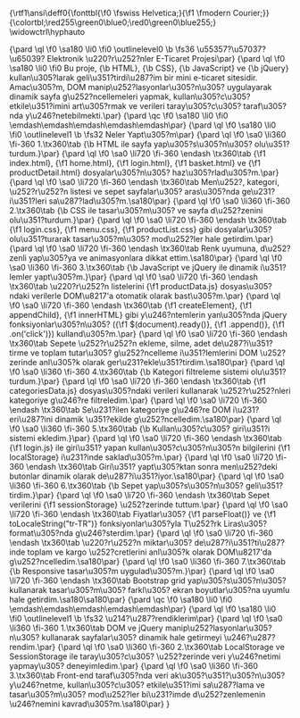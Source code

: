 {\rtf1\ansi\deff0{\fonttbl{\f0 \fswiss Helvetica;}{\f1 \fmodern Courier;}}
{\colortbl;\red255\green0\blue0;\red0\green0\blue255;}
\widowctrl\hyphauto

{\pard \ql \f0 \sa180 \li0 \fi0 \outlinelevel0 \b \fs36 \u55357?\u57037?\u65039? Elektronik \u220?r\u252?nler E-Ticaret Projesi\par}
{\pard \ql \f0 \sa180 \li0 \fi0 Bu proje, {\b HTML}, {\b CSS}, {\b JavaScript} ve {\b jQuery} kullan\u305?larak geli\u351?tirdi\u287?im bir mini e-ticaret sitesidir. Amac\u305?m, DOM manip\u252?lasyonlar\u305?n\u305? uygulayarak dinamik sayfa g\u252?ncellemeleri yapmak, kullan\u305?c\u305? etkile\u351?imini art\u305?rmak ve verileri taray\u305?c\u305? taraf\u305?nda y\u246?netebilmekti.\par}
{\pard \qc \f0 \sa180 \li0 \fi0 \emdash\emdash\emdash\emdash\emdash\par}
{\pard \ql \f0 \sa180 \li0 \fi0 \outlinelevel1 \b \fs32 Neler Yapt\u305?m\par}
{\pard \ql \f0 \sa0 \li360 \fi-360 1.\tx360\tab {\b HTML ile sayfa yap\u305?s\u305?n\u305? olu\u351?turdum.}\par}
{\pard \ql \f0 \sa0 \li720 \fi-360 \endash \tx360\tab {\f1 index.html}, {\f1 home.html}, {\f1 login.html}, {\f1 basket.html} ve {\f1 productDetail.html} dosyalar\u305?n\u305? haz\u305?rlad\u305?m.\par}
{\pard \ql \f0 \sa0 \li720 \fi-360 \endash \tx360\tab Men\u252?, kategori, \u252?r\u252?n listesi ve sepet sayfalar\u305? aras\u305?nda ge\u231?i\u351?leri sa\u287?lad\u305?m.\sa180\par}
{\pard \ql \f0 \sa0 \li360 \fi-360 2.\tx360\tab {\b CSS ile tasar\u305?m\u305? ve sayfa d\u252?zenini olu\u351?turdum.}\par}
{\pard \ql \f0 \sa0 \li720 \fi-360 \endash \tx360\tab {\f1 login.css}, {\f1 menu.css}, {\f1 productList.css} gibi dosyalar\u305? olu\u351?turarak tasar\u305?m\u305? mod\u252?ler hale getirdim.\par}
{\pard \ql \f0 \sa0 \li720 \fi-360 \endash \tx360\tab Renk uyumuna, d\u252?zenli yap\u305?ya ve animasyonlara dikkat ettim.\sa180\par}
{\pard \ql \f0 \sa0 \li360 \fi-360 3.\tx360\tab {\b JavaScript ve jQuery ile dinamik i\u351?lemler yapt\u305?m.}\par}
{\pard \ql \f0 \sa0 \li720 \fi-360 \endash \tx360\tab \u220?r\u252?n listelerini {\f1 productData.js} dosyas\u305?ndaki verilerle DOM\u8217'a otomatik olarak bast\u305?m.\par}
{\pard \ql \f0 \sa0 \li720 \fi-360 \endash \tx360\tab {\f1 createElement}, {\f1 appendChild}, {\f1 innerHTML} gibi y\u246?ntemlerin yan\u305?nda jQuery fonksiyonlar\u305?n\u305? ({\f1 $(document).ready()}, {\f1 .append()}, {\f1 .on('click')}) kulland\u305?m.\par}
{\pard \ql \f0 \sa0 \li720 \fi-360 \endash \tx360\tab Sepete \u252?r\u252?n ekleme, silme, adet de\u287?i\u351?tirme ve toplam tutar\u305? g\u252?ncelleme i\u351?lemlerini DOM \u252?zerinde anl\u305?k olarak ger\u231?ekle\u351?tirdim.\sa180\par}
{\pard \ql \f0 \sa0 \li360 \fi-360 4.\tx360\tab {\b Kategori filtreleme sistemi olu\u351?turdum.}\par}
{\pard \ql \f0 \sa0 \li720 \fi-360 \endash \tx360\tab {\f1 categoriesData.js} dosyas\u305?ndaki verileri kullanarak \u252?r\u252?nleri kategoriye g\u246?re filtreledim.\par}
{\pard \ql \f0 \sa0 \li720 \fi-360 \endash \tx360\tab Se\u231?ilen kategoriye g\u246?re DOM i\u231?eri\u287?ini dinamik \u351?ekilde g\u252?ncelledim.\sa180\par}
{\pard \ql \f0 \sa0 \li360 \fi-360 5.\tx360\tab {\b Kullan\u305?c\u305? giri\u351?i sistemi ekledim.}\par}
{\pard \ql \f0 \sa0 \li720 \fi-360 \endash \tx360\tab {\f1 login.js} ile giri\u351? yapan kullan\u305?c\u305?n\u305?n bilgilerini {\f1 localStorage} i\u231?inde saklad\u305?m.\par}
{\pard \ql \f0 \sa0 \li720 \fi-360 \endash \tx360\tab Giri\u351? yapt\u305?ktan sonra men\u252?deki butonlar dinamik olarak de\u287?i\u351?iyor.\sa180\par}
{\pard \ql \f0 \sa0 \li360 \fi-360 6.\tx360\tab {\b Sepet yap\u305?s\u305?n\u305? geli\u351?tirdim.}\par}
{\pard \ql \f0 \sa0 \li720 \fi-360 \endash \tx360\tab Sepet verilerini {\f1 sessionStorage} \u252?zerinde tuttum.\par}
{\pard \ql \f0 \sa0 \li720 \fi-360 \endash \tx360\tab Fiyatlar\u305? {\f1 parseFloat()} ve {\f1 toLocaleString("tr-TR")} fonksiyonlar\u305?yla T\u252?rk Liras\u305? format\u305?nda g\u246?sterdim.\par}
{\pard \ql \f0 \sa0 \li720 \fi-360 \endash \tx360\tab \u220?r\u252?n miktar\u305? de\u287?i\u351?ti\u287?inde toplam ve kargo \u252?cretlerini anl\u305?k olarak DOM\u8217'da g\u252?ncelledim.\sa180\par}
{\pard \ql \f0 \sa0 \li360 \fi-360 7.\tx360\tab {\b Responsive tasar\u305?m uygulad\u305?m.}\par}
{\pard \ql \f0 \sa0 \li720 \fi-360 \endash \tx360\tab Bootstrap grid yap\u305?s\u305?n\u305? kullanarak tasar\u305?m\u305? farkl\u305? ekran boyutlar\u305?na uyumlu hale getirdim.\sa180\sa180\par}
{\pard \qc \f0 \sa180 \li0 \fi0 \emdash\emdash\emdash\emdash\emdash\par}
{\pard \ql \f0 \sa180 \li0 \fi0 \outlinelevel1 \b \fs32 \u214?\u287?rendiklerim\par}
{\pard \ql \f0 \sa0 \li360 \fi-360 1.\tx360\tab DOM ve jQuery manip\u252?lasyonlar\u305?n\u305? kullanarak sayfalar\u305? dinamik hale getirmeyi \u246?\u287?rendim.\par}
{\pard \ql \f0 \sa0 \li360 \fi-360 2.\tx360\tab LocalStorage ve SessionStorage ile taray\u305?c\u305? \u252?zerinde veri y\u246?netimi yapmay\u305? deneyimledim.\par}
{\pard \ql \f0 \sa0 \li360 \fi-360 3.\tx360\tab Front-end taraf\u305?nda veri ak\u305?\u351?\u305?n\u305? y\u246?netme, kullan\u305?c\u305? etkile\u351?imi sa\u287?lama ve tasar\u305?m\u305? mod\u252?ler bi\u231?imde d\u252?zenlemenin \u246?nemini kavrad\u305?m.\sa180\par}
}
